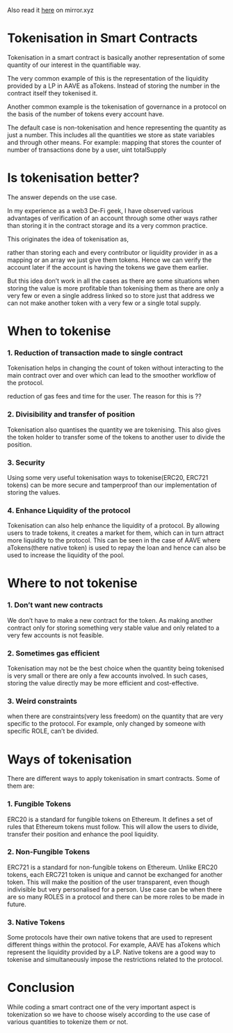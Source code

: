 Also read it [here](https://mirror.xyz/0x5D4046683516826f2e83a92bF53E1982904D9cd7/lue2o48yuC_kQiRxLcv4HGBxd770-jlxlbrwF7rXELM)  on mirror.xyz


# Tokenisation in Smart Contracts

Tokenisation in a smart contract is basically another representation of some quantity of our interest in the quantifiable way.

The very common example of this is the representation of the liquidity provided by a LP in AAVE as aTokens. Instead of storing the number in the contract itself they tokenised it.

Another common example is the tokenisation of governance in a protocol on the basis of the number of tokens every account have.

The default case is non-tokenisation and hence representing the quantity as just a number. This includes all the quantities we store as state variables and through other means. For example: mapping that stores the counter of number of transactions done by a user, uint totalSupply

# Is tokenisation better?

The answer depends on the use case. 

In my experience as a web3 De-Fi geek, I have observed various advantages of verification of an account through some other ways rather than storing it in the contract storage and its a very common practice. 

This originates the idea of tokenisation as, 

rather than storing each and every contributor or liquidity provider in as a mapping or an array we just give them tokens. Hence we can verify the account later if the account is having the tokens we gave them earlier.

But this idea don’t work in all the cases as there are some situations when storing the value is more profitable than tokenising them as there are only a very few or even a single address linked so to store just that address we can not make another token with a very few or a single total supply.

# When to tokenise

### 1. Reduction of transaction made to single contract

Tokenisation helps in changing the count of token without interacting to the main contract over and over which can lead to the smoother workflow of the protocol. 

reduction of gas fees and time for the user. The reason for this is ??

### 2. Divisibility and transfer of position

Tokenisation also quantises the quantity we are tokenising. This also gives the token holder to transfer some of the tokens to another user to divide the position.

### 3. Security

Using some very useful tokenisation ways to tokenise(ERC20, ERC721 tokens) can be more secure and tamperproof than our implementation of storing the values.

### 4. Enhance Liquidity of the protocol

Tokenisation can also help enhance the liquidity of a protocol. By allowing users to trade tokens, it creates a market for them, which can in turn attract more liquidity to the protocol. This can be seen in the case of AAVE where aTokens(there native token) is used to repay the loan and hence can also be used to increase the liquidity of the pool.

# Where to not tokenise

### 1. Don’t want new contracts

We don’t have to make a new contract for the token. As making another contract only for storing something very stable value and only related to a very few accounts is not feasible.

### 2. Sometimes gas efficient

Tokenisation may not be the best choice when the quantity being tokenised is very small or there are only a few accounts involved. In such cases, storing the value directly may be more efficient and cost-effective.

### 3. Weird constraints

when there are constraints(very less freedom) on the quantity that are very specific to the protocol. For example, only changed by someone with specific ROLE, can’t be divided.

# Ways of tokenisation

There are different ways to apply tokenisation in smart contracts. Some of them are:

### 1. Fungible Tokens

ERC20 is a standard for fungible tokens on Ethereum. It defines a set of rules that Ethereum tokens must follow. This will allow the users to divide, transfer their position and enhance the pool liquidity. 

### 2. Non-Fungible Tokens

ERC721 is a standard for non-fungible tokens on Ethereum. Unlike ERC20 tokens, each ERC721 token is unique and cannot be exchanged for another token. This will make the position of the user transparent, even though indivisible but very personalised for a person. Use case can be when there are so many ROLES in a protocol and there can be more roles to be made in future.

### 3. Native Tokens

Some protocols have their own native tokens that are used to represent different things within the protocol. For example, AAVE has aTokens which represent the liquidity provided by a LP. Native tokens are a good way to tokenise and simultaneously impose the restrictions related to the protocol.

# Conclusion

While coding a smart contract one of the very important aspect is tokenization so we have to choose wisely according to the use case of various quantities to tokenize them or not.
